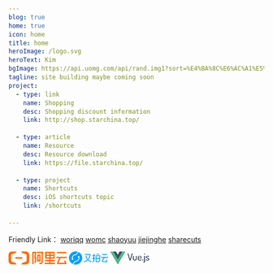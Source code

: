 ```yaml
---
blog: true
home: true
icon: home
title: home
heroImage: /logo.svg
heroText: Kim
bgImage: https://api.uomg.com/api/rand.img1?sort=%E4%BA%8C%E6%AC%A1%E5%85%83
tagline: site building maybe coming soon
project:
  - type: link
    name: Shopping
    desc: Shopping discount information
    link: http://shop.starchina.top/

  - type: article
    name: Resource
    desc: Resource download
    link: https://file.starchina.top/

  - type: project
    name: Shortcuts
    desc: iOS shortcuts topic
    link: /shortcuts

---
```


Friendly Link：  [woriqq](https://woriqq.com/)  [womc](https://www.womc.cn/)  [shaoyuu](https://shaoyuu.com/)  [jiejinghe](https://jiejinghe.com/)  [sharecuts](https://sharecuts.cn/)

[![aliyun](/assets/logo/aliyun.png)](https://www.aliyun.com/product/ecs?source=5176.11533457&userCode=ixqnlu7p)  [![upyun](/assets/logo/upyun.png)](https://console.upyun.com/register/?invite=S1eUxkY1U)   [![Vue.js](/assets/logo/vuejs.png)](https://vuejs.org/) 